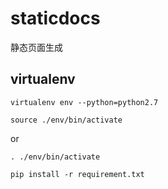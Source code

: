 staticdocs
==========

静态页面生成

virtualenv
---------------

```
virtualenv env --python=python2.7
```

```
source ./env/bin/activate
```

or

```
. ./env/bin/activate
```

```
pip install -r requirement.txt

```
